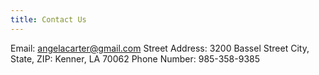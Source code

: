 ```yaml
---
title: Contact Us
---
```


Email: angelacarter@gmail.com
Street Address: 3200 Bassel Street
City, State, ZIP: Kenner, LA 70062
Phone Number: 985-358-9385
